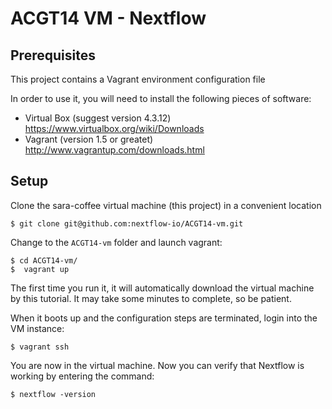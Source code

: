 ACGT14 VM - Nextflow 
======================


Prerequisites 
---------------

This project contains a Vagrant environment configuration file 

In order to use it, you will need to install the following pieces of software: 

* Virtual Box (suggest version 4.3.12) https://www.virtualbox.org/wiki/Downloads
* Vagrant (version 1.5 or greatet) http://www.vagrantup.com/downloads.html


Setup 
--------

Clone the sara-coffee virtual machine (this project) in a convenient location

    $ git clone git@github.com:nextflow-io/ACGT14-vm.git

Change to the `ACGT14-vm` folder and launch vagrant:
    
    $ cd ACGT14-vm/
    $  vagrant up  

The first time you run it, it will automatically download the virtual machine by this tutorial. It may take some minutes to complete, so be patient. 

When it boots up and the configuration steps are terminated, login into the VM instance:

    $ vagrant ssh 
    
You are now in the virtual machine. Now you can verify that Nextflow is working by entering the command: 

    $ nextflow -version 


